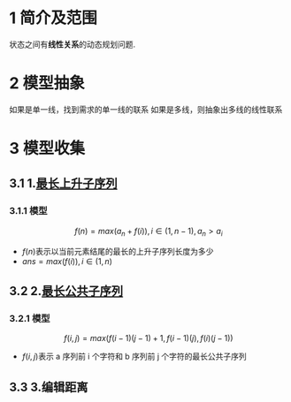 # 1 简介及范围

状态之间有**线性关系**的动态规划问题.


# 2 模型抽象

如果是单一线，找到需求的单一线的联系
如果是多线，则抽象出多线的线性联系


# 3 模型收集


## 3.1 1.[最长上升子序列](https://www.acwing.com/problem/content/897/)

### 3.1.1 模型
$$ f(n) = max(a_{n} + f(i)),i\in(1,n -1),a_{n} > a_{i}$$
- $f(n)$表示以当前元素结尾的最长的上升子序列长度为多少
- $ans=max(f(i)),i{\in}(1, n)$

## 3.2 2.[最长公共子序列]()

### 3.2.1 模型

$$f(i,j) = max(f(i - 1)(j - 1) + 1, f(i - 1)(j), f(i)(j - 1))$$
- $f(i, j)$表示 a 序列前 i 个字符和 b 序列前 j 个字符的最长公共子序列

## 3.3 3.编辑距离



 




